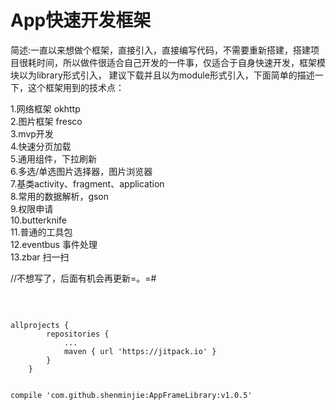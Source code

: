 # App快速开发框架

简述:一直以来想做个框架，直接引入，直接编写代码，不需要重新搭建，搭建项目很耗时间，所以做件很适合自己开发的一件事，仅适合于自身快速开发，框架模块以为library形式引入，
建议下载并且以为module形式引入，下面简单的描述一下，这个框架用到的技术点：

1.网络框架 okhttp<br/>
2.图片框架 fresco <br/>
3.mvp开发 <br/>
4.快速分页加载<br/>
5.通用组件，下拉刷新<br/>
6.多选/单选图片选择器，图片浏览器<br/>
7.基类activity、fragment、application<br/>
8.常用的数据解析，gson<br/>
9.权限申请<br/>
10.butterknife<br/>
11.普通的工具包<br/>
12.eventbus 事件处理<br/>
13.zbar 扫一扫

//不想写了，后面有机会再更新=。=#

<br/>

```

allprojects {
		repositories {
			...
			maven { url 'https://jitpack.io' }
		}
	}

```


```

compile 'com.github.shenminjie:AppFrameLibrary:v1.0.5'

```




